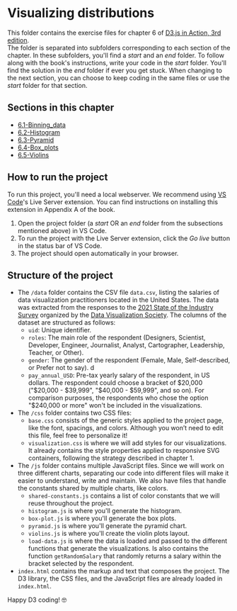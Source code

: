 # Visualizing distributions
This folder contains the exercise files for chapter 6 of [D3.js in Action, 3rd edition](https://www.manning.com/books/d3js-in-action-third-edition).
</br>
The folder is separated into subfolders corresponding to each section of the chapter. In these subfolders, you'll find a *start* and an *end* folder. To follow along with the book's instructions, write your code in the *start* folder. You'll find the solution in the *end* folder if ever you get stuck.
When changing to the next section, you can choose to keep coding in the same files or use the *start* folder for that section.

## Sections in this chapter
* [6.1-Binning_data](https://github.com/d3js-in-action-third-edition/code-files/tree/main/chapter_06/6.1-Binning_data)
* [6.2-Histogram](https://github.com/d3js-in-action-third-edition/code-files/tree/main/chapter_06/6.2-Histogram)
* [6.3-Pyramid](https://github.com/d3js-in-action-third-edition/code-files/tree/main/chapter_06/6.4-Pyramid)
* [6.4-Box_plots](https://github.com/d3js-in-action-third-edition/code-files/tree/main/chapter_06/6.3-Box_plots)
* [6.5-Violins](https://github.com/d3js-in-action-third-edition/code-files/tree/main/chapter_06/6.5-Violins)

## How to run the project
To run this project, you'll need a local webserver. We recommend using [VS Code](https://code.visualstudio.com/)'s Live Server extension. You can find instructions on installing this extension in Appendix A of the book.
1. Open the project folder (a *start* OR an *end* folder from the subsections mentioned above) in VS Code.
2. To run the project with the Live Server extension, click the *Go live* button in the status bar of VS Code.
3. The project should open automatically in your browser.

## Structure of the project
* The `/data` folder contains the CSV file `data.csv`, listing the salaries of data visualization practitioners located in the United States. The data was extracted from the responses to the [2021 State of the Industry Survey](https://docs.google.com/spreadsheets/d/1lDkxioTmT5--JufJuYryiV5fKsdQQopvlSJO4Gh0ors/edit#gid=1462100456) organized by the [Data Visualization Society](www.datavisualizationsociety.org). The columns of the dataset are structured as follows:
    * `uid`: Unique identifier.
    * `roles`: The main role of the respondent (Designers, Scientist, Developer, Engineer, Journalist, Analyst, Cartographer, Leadership, Teacher, or Other).
    * `gender`: The gender of the respondent (Female, Male, Self-described, or Prefer not to say).  d
    * `pay_annual_USD`: Pre-tax yearly salary of the respondent, in US dollars. The respondent could choose a bracket of $20,000 ("$20,000 - $39,999", "$40,000 - $59,999", and so on). For comparison purposes, the respondents who chose the option "$240,000 or more" won't be included in the visualizations.
* The `/css` folder contains two CSS files:
    * `base.css` consists of the generic styles applied to the project page, like the font, spacings, and colors. Although you won’t need to edit this file, feel free to personalize it!
    * `visualization.css` is where we will add styles for our visualizations. It already contains the style properties applied to responsive SVG containers, following the strategy described in chapter 1.
* The `/js` folder contains multiple JavaScript files. Since we will work on three different charts, separating our code into different files will make it easier to understand, write and maintain. We also have files that handle the constants shared by multiple charts, like colors.
    * `shared-constants.js` contains a list of color constants that we will reuse throughout the project.
    * `histogram.js` is where you'll generate the histogram.
    * `box-plot.js` is where you'll generate the box plots.
    * `pyramid.js` is where you'll generate the pyramid chart.
    * `violins.js` is where you'll create the violin plots layout.
    * `load-data.js` is where the data is loaded and passed to the different functions that generate the visualizations. Is also contains the function `getRandomSalary` that randomly returns a salary within the bracket selected by the respondent.
* `index.html` contains the markup and text that composes the project. The D3 library, the CSS files, and the JavaScript files are already loaded in `index.html`.

Happy D3 coding! 🤓